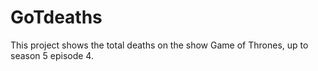 # GoTdeaths
This project shows the total deaths on the show Game of Thrones, up to season 5 episode 4. 
